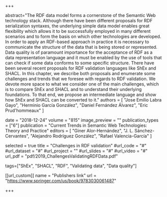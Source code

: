 +++

abstract="The RDF data model forms a cornerstone of the Semantic Web technology stack. Although there have been different proposals for RDF serialization syntaxes, the underlying simple data model enables great flexibility which allows it to be successfully employed in many different scenarios and to form the basis on  which other technologies are developed. In order to apply an RDF-based approach in practice it is necessary to communicate the structure of the data that is being stored or represented. Data quality is of paramount importance for the acceptance of RDF as a data representation language and it must be enabled by the use of tools that can check if some data conforms to some specific structure. There have been several recent proposals for RDF validation languages like ShEx and SHACL. In this chapter, we describe both proposals and enumerate some challenges and trends that we foresee with regards to RDF validation. We devote more space to what we consider one of the main challenges, which is to compare ShEx and SHACL and to understand their underlying foundations. To that end, we propose an intermediate language and show how ShEx and SHACL can be converted to it."
authors = [
 "Jose Emilio Labra Gayo",
 "Herminio García González",
 "Daniel Fernández Álvarez",
 "Eric Prud'hommeaux"
 ]

date = "2018-12-24"
volume = "815" 
image_preview = ""
publication_types = ["6"]
publication = "Current Trends in Semantic Web Technologies: Theory and Practice"
editors = [
 "Giner Alor-Hernández",
 "J. L. Sánchez-Cervantes",
 "Alejandro Rodríguez González",
 "Rafael Valencia-García"
]

selected = true
title = "Challenges in RDF validation"
#url_code = "#"
#url_dataset = "#"
#url_project = ""
#url_slides = "#"
#url_video = "#"
url_pdf = "pdf/2019_ChallengesValidatingRDFData.pdf"

tags=["ShEx", "SHACL", "RDF", "Validating data", "Data quality"]

[[url_custom]]
name = "Publishers link"
url = "https://www.springer.com/us/book/9783030061487"


+++
